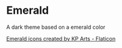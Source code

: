 # Emerald

A dark theme based on a emerald color

<a href="https://www.flaticon.com/free-icons/emerald" title="emerald icons">Emerald icons created by KP Arts - Flaticon</a>
